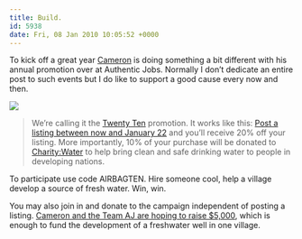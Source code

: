 ```yaml
---
title: Build.
id: 5938
date: Fri, 08 Jan 2010 10:05:52 +0000
---
```


To kick off a great year [Cameron](http://www.cameronmoll.com/) is doing something a bit different with his annual promotion over at Authentic Jobs. Normally I don’t dedicate an entire post to such events but I do like to support a good cause every now and then.  

![](https://www.airbagindustries.com/bucket/charity-twentyten.png)

> We’re calling it the [Twenty Ten](http://www.authenticjobs.com/blog/2010/01/twenty-ten/) promotion. It works like this: [Post a listing between now and January 22](http://www.authenticjobs.com/post/) and you’ll receive 20% off your listing. More importantly, 10% of your purchase will be donated to [Charity:Water](http://www.charitywater.org/) to help bring clean and safe drinking water to people in developing nations.

To participate use code <span class="caps">AIRBAGTEN</span>. Hire someone cool, help a village develop a source of fresh water. Win, win.  

You may also join in and donate to the campaign independent of posting a listing. [Cameron and the Team AJ are hoping to raise $5,000](http://mycharitywater.org/p/campaign?campaign_id=3206), which is enough to fund the development of a freshwater well in one village.





